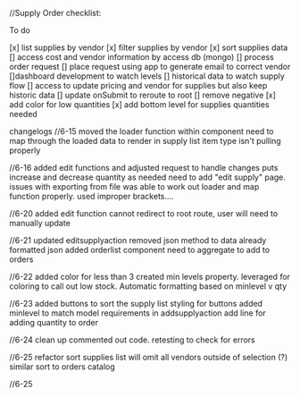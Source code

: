 //Supply Order checklist:

To do

[x] list supplies by vendor
[x] filter supplies by vendor
[x] sort supplies data
[] access cost and vendor information by access db (mongo)
[] process order request 
    [] place request using app to generate email to correct vendor
[]dashboard development to watch levels
[] historical data to watch supply flow
[] access to update pricing and vendor for supplies but also keep historic data
[] update onSubmit to reroute to root
[] remove negative
[x] add color for low quantities
[x] add bottom level for supplies quantities needed



changelogs
//6-15
moved the loader function within component
need to map through the loaded data to render in supply list
item type isn't pulling properly

//6-16
added edit functions and adjusted request to handle changes
puts increase and decrease quantity as needed
need to add "edit supply" page. 
issues with exporting from file
was able to work out loader and map function properly. used improper brackets....

//6-20
added edit function 
cannot redirect to root route, user will need to manually update


//6-21
updated editsupplyaction
    removed json method to data already formatted json
added orderlist component
need to aggregate to add to orders

//6-22
added color for less than 3
created min levels property. 
    leveraged for coloring to call out low stock. Automatic formatting based on minlevel v qty

//6-23
added buttons to sort the supply list
styling for buttons
added minlevel to match model requirements in addsupplyaction 
add line for adding quantity to order

//6-24
clean up commented out code. retesting to check for errors

//6-25
refactor sort
    supplies list will omit all vendors outside of selection
    (?) similar sort to orders catalog

//6-25
